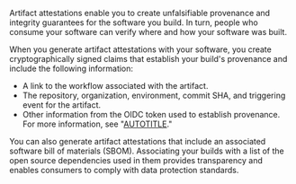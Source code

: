 Artifact attestations enable you to create unfalsifiable provenance and integrity guarantees for the software you build. In turn, people who consume your software can verify where and how your software was built.

When you generate artifact attestations with your software, you create cryptographically signed claims that establish your build's provenance and include the following information:

* A link to the workflow associated with the artifact.
* The repository, organization, environment, commit SHA, and triggering event for the artifact.
* Other information from the OIDC token used to establish provenance. For more information, see "[AUTOTITLE](/actions/deployment/security-hardening-your-deployments/about-security-hardening-with-openid-connect)."

You can also generate artifact attestations that include an associated software bill of materials (SBOM). Associating your builds with a list of the open source dependencies used in them provides transparency and enables consumers to comply with data protection standards.

